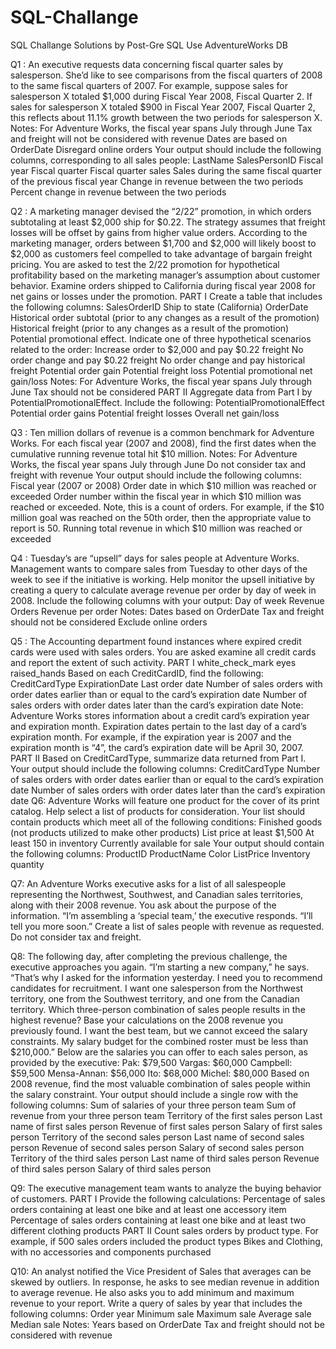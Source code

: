 # SQL-Challange
SQL Challange Solutions by Post-Gre SQL
Use AdventureWorks DB

Q1 :
An executive requests data concerning fiscal quarter sales by salesperson. She’d
like to see comparisons from the fiscal quarters of 2008 to the same fiscal
quarters of 2007.
For example, suppose sales for salesperson X totaled $1,000 during Fiscal Year
2008, Fiscal Quarter 2. If sales for salesperson X totaled $900 in Fiscal Year
2007, Fiscal Quarter 2, this reflects about 11.1% growth between the two periods
for salesperson X.
Notes:
For Adventure Works, the fiscal year spans July through June
Tax and freight will not be considered with revenue
Dates are based on OrderDate
Disregard online orders
Your output should include the following columns, corresponding to all sales
people:
LastName
SalesPersonID
Fiscal year
Fiscal quarter
Fiscal quarter sales
Sales during the same fiscal quarter of the previous fiscal year
Change in revenue between the two periods
Percent change in revenue between the two periods


Q2 :
A marketing manager devised the “2/22” promotion, in which orders subtotaling at
least $2,000 ship for $0.22. The strategy assumes that freight losses will be offset
by gains from higher value orders. According to the marketing manager, orders
between $1,700 and $2,000 will likely boost to $2,000 as customers feel
compelled to take advantage of bargain freight pricing.
You are asked to test the 2/22 promotion for hypothetical profitability based on the
marketing manager’s assumption about customer behavior. Examine orders
shipped to California during fiscal year 2008 for net gains or losses under the
promotion.
PART I
Create a table that includes the following columns:
SalesOrderID
Ship to state (California)
OrderDate
Historical order subtotal (prior to any changes as a result of the
promotion)
Historical freight (prior to any changes as a result of the promotion)
Potential promotional effect. Indicate one of three hypothetical scenarios
related to the order:
Increase order to $2,000 and pay $0.22 freight
No order change and pay $0.22 freight
No order change and pay historical freight
Potential order gain
Potential freight loss
Potential promotional net gain/loss
Notes:
For Adventure Works, the fiscal year spans July through June
Tax should not be considered
PART II
Aggregate data from Part I by PotentialPromotionalEffect. Include the following:
PotentialPromotionalEffect
Potential order gains
Potential freight losses
Overall net gain/loss


Q3 :
Ten million dollars of revenue is a common benchmark for Adventure Works. For
each fiscal year (2007 and 2008), find the first dates when the cumulative running
revenue total hit $10 million.
Notes:
For Adventure Works, the fiscal year spans July through June
Do not consider tax and freight with revenue
Your output should include the following columns:
Fiscal year (2007 or 2008)
Order date in which $10 million was reached or exceeded
Order number within the fiscal year in which $10 million was reached or
exceeded. Note, this is a count of orders. For example, if the $10 million
goal was reached on the 50th order, then the appropriate value to report
is 50.
Running total revenue in which $10 million was reached or exceeded


Q4 :
Tuesday’s are “upsell” days for sales people at Adventure Works. Management
wants to compare sales from Tuesday to other days of the week to see if the
initiative is working. Help monitor the upsell initiative by creating a query to
calculate average revenue per order by day of week in 2008.
Include the following columns with your output:
Day of week
Revenue
Orders
Revenue per order
Notes:
Dates based on OrderDate
Tax and freight should not be considered
Exclude online orders

Q5 :
The Accounting department found instances where expired credit cards were
used with sales orders. You are asked examine all credit cards and report the
extent of such activity.
PART I
white_check_mark
eyes
raised_hands
Based on each CreditCardID, find the following:
CreditCardType
ExpirationDate
Last order date
Number of sales orders with order dates earlier than or equal to the
card’s expiration date
Number of sales orders with order dates later than the card’s expiration
date
Note:
Adventure Works stores information about a credit card’s expiration year and
expiration month. Expiration dates pertain to the last day of a card’s expiration
month. For example, if the expiration year is 2007 and the expiration month is “4”,
the card’s expiration date will be April 30, 2007.
PART II
Based on CreditCardType, summarize data returned from Part I. Your output
should include the following columns:
CreditCardType
Number of sales orders with order dates earlier than or equal to the
card’s expiration date
Number of sales orders with order dates later than the card’s
expiration date
Q6:
Adventure Works will feature one product for the cover of its print catalog. Help
select a list of products for consideration.
Your list should contain products which meet all of the following conditions:
Finished goods (not products utilized to make other products)
List price at least $1,500
At least 150 in inventory
Currently available for sale
Your output should contain the following columns:
ProductID
ProductName
Color
ListPrice
Inventory quantity

Q7:
An Adventure Works executive asks for a list of all salespeople representing the
Northwest, Southwest, and Canadian sales territories, along with their 2008
revenue. You ask about the purpose of the information. “I’m assembling a ‘special
team,’ the executive responds. “I’ll tell you more soon.”
Create a list of sales people with revenue as requested. Do not consider tax and
freight.

Q8:
The following day, after completing the previous challenge, the executive
approaches you again.
“I’m starting a new company,” he says. “That’s why I asked for the information
yesterday. I need you to recommend candidates for recruitment.
I want one salesperson from the Northwest territory, one from the Southwest
territory, and one from the Canadian territory. Which three-person combination of
sales people results in the highest revenue? Base your calculations on the 2008
revenue you previously found.
I want the best team, but we cannot exceed the salary constraints. My salary
budget for the combined roster must be less than $210,000.”
Below are the salaries you can offer to each sales person, as provided by the
executive:
Pak: $79,500
Vargas: $60,000
Campbell: $59,500
Mensa-Annan: $56,000
Ito: $68,000
Michel: $80,000
Based on 2008 revenue, find the most valuable combination of sales people
within the salary constraint.
Your output should include a single row with the following columns:
Sum of salaries of your three person team
Sum of revenue from your three person team
Territory of the first sales person
Last name of first sales person
Revenue of first sales person
Salary of first sales person
Territory of the second sales person
Last name of second sales person
Revenue of second sales person
Salary of second sales person
Territory of the third sales person
Last name of third sales person
Revenue of third sales person
Salary of third sales person

Q9:
The executive management team wants to analyze the buying behavior of
customers.
PART I
Provide the following calculations:
Percentage of sales orders containing at least one bike and at least one
accessory item
Percentage of sales orders containing at least one bike and at least two
different clothing products
PART II
Count sales orders by product type. For example, if 500 sales orders included the
product types Bikes and Clothing, with no accessories and components
purchased

Q10:
An analyst notified the Vice President of Sales that averages can be skewed by
outliers. In response, he asks to see median revenue in addition to average
revenue. He also asks you to add minimum and maximum revenue to your report.
Write a query of sales by year that includes the following columns:
Order year
Minimum sale
Maximum sale
Average sale
Median sale
Notes:
Years based on OrderDate
Tax and freight should not be considered with revenue
